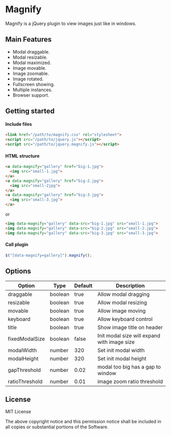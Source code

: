 # Magnify

Magnify is a jQuery plugin to view images just like in windows. 

## Main Features

+ Modal draggable.
+ Modal resizable.
+ Modal maximized.
+ Image movable.
+ Image zoomable.
+ Image rotated.
+ Fullscreen showing.
+ Multiple instances.
+ Browser support.

## Getting started

#### Include files

```html
<link href="/path/to/magnify.css" rel="stylesheet">
<script src="/path/to/jquery.js"></script>
<script src="/path/to/jquery.magnify.js"></script>
```

#### HTML structure

```html
<a data-magnify="gallery" href="big-1.jpg">
  <img src="small-1.jpg">
</a>
<a data-magnify="gallery" href="big-2.jpg">
  <img src="small-2jpg">
</a>
<a data-magnify="gallery" href="big-3.jpg">
  <img src="small-3.jpg">
</a>
```
or
```html
<img data-magnify="gallery" data-src="big-1.jpg" src="small-1.jpg">
<img data-magnify="gallery" data-src="big-2.jpg" src="small-2.jpg">
<img data-magnify="gallery" data-src="big-3.jpg" src="small-3.jpg">
```

#### Call plugin

```js
$("[data-magnify=gallery]").magnify();
```

## Options
| Option | Type | Default | Description |
| --- | --- | --- | --- |
| draggable | boolean | true | Allow modal dragging |
| resizable | boolean | true | Allow modal resizing |
| movable | boolean | true | Allow image moving |
| keyboard |boolean | true | Allow keyboard control |
| title | boolean | true | Show image title on header |
| fixedModalSize | boolean | false | Init modal size will expand with image size |
| modalWidth | number | 320 | Set init modal width |
| modalHeight | number | 320 | Set init modal height |
| gapThreshold | number | 0.02 | modal too big has a gap to window |
| ratioThreshold | number | 0.01 | image zoom ratio threshold |

## License

MIT License

The above copyright notice and this permission notice shall be included in all
copies or substantial portions of the Software.